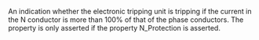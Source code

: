 ﻿An indication whether the electronic tripping unit is tripping if the current in the N conductor is more than 100% of that of the phase conductors. The property is only asserted if the property N_Protection is asserted.